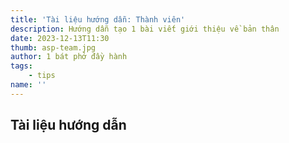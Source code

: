 ```yaml
---
title: 'Tài liệu hướng dẫn: Thành viên'
description: Hướng dẫn tạo 1 bài viết giới thiệu về bản thân
date: 2023-12-13T11:30
thumb: asp-team.jpg
author: 1 bát phở đầy hành
tags:
    - tips
name: ''
---
```


## Tài liệu hướng dẫn
